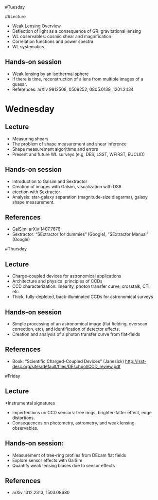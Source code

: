#Tuesday

##Lecture

* Weak Lensing Overview
* Deflection of light as a consequence of GR: gravitational lensing
* WL observables: cosmic shear and magnification
* Correlation functions and power spectra
* WL systematics

## Hands-on session

* Weak lensing by an isothermal sphere
* If there is time, reconstruction of a lens from multiple images of a quasar.
* References: arXiv 9912508, 0509252, 0805.0139, 1201.2434

# Wednesday

## Lecture

* Measuring shears
* The problem of shape measurement and shear inference
* Shape measurement algorithms and errors
* Present and future WL surveys (e.g, DES, LSST, WFIRST, EUCLID)

## Hands-on session

* Introduction to Galsim and Sextractor
* Creation of images with Galsim, visualization with DS9
* etection with Sextractor
* Analysis: star-galaxy separation (magnitude-size diagarma), galaxy shape measurement.

## References

* GalSim: arXiv 1407.7676
* Sextractor: “SExtractor for dummies” (Google), “SExtractor Manual” (Google)


#Thursday

## Lecture

* Charge-coupled devices for astronomical applications
* Architecture and physical principles of CCDs
* CCD characterization: linearity, photon transfer curve, crosstalk, CTI, etc.
* Thick, fully-depleted, back-illuminated CCDs for astronomical surveys

## Hands-on session

* Simple processing of an astronomical image (flat fielding, overscan correction, etc), and identification of detector effects.
* Creation and analysis of a photon transfer curve from flat-fields

## References

* Book: “Scientific Charged-Coupled Devices” (Janesick) http://lsst-desc.org/sites/default/files/DEschool/CCD_review.pdf

#Friday

## Lecture

*Instrumental signatures
* Imperfections on CCD sensors: tree rings, brighter-fatter effect, edge distortions.
* Consequences on photometry, astrometry, and weak lensing observables.

## Hands-on session:

* Measurement of tree-ring profiles from DEcam flat fields
* Explore sensor effects with GalSim
* Quantify weak lensing biases due to sensor effects

## References
* arXiv 1312.2313, 1503.08680 